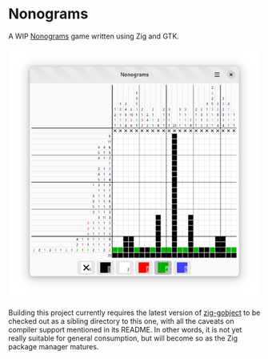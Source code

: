 # Nonograms

A WIP [Nonograms](https://en.wikipedia.org/wiki/Nonogram) game written using Zig
and GTK.

![A screenshot of Nonograms showing an in-progress puzzle](./screenshot.png)

Building this project currently requires the latest version of
[zig-gobject](https://github.com/ianprime0509/zig-gobject) to be checked out as
a sibling directory to this one, with all the caveats on compiler support
mentioned in its README. In other words, it is not yet really suitable for
general consumption, but will become so as the Zig package manager matures.
